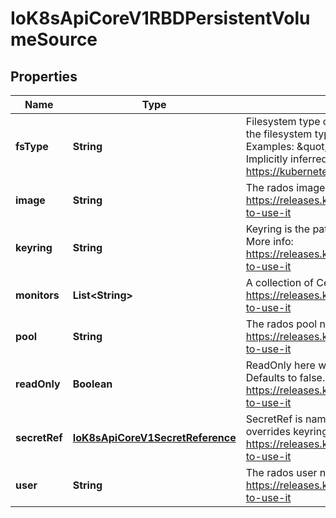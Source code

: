 
# IoK8sApiCoreV1RBDPersistentVolumeSource

## Properties
Name | Type | Description | Notes
------------ | ------------- | ------------- | -------------
**fsType** | **String** | Filesystem type of the volume that you want to mount. Tip: Ensure that the filesystem type is supported by the host operating system. Examples: \&quot;ext4\&quot;, \&quot;xfs\&quot;, \&quot;ntfs\&quot;. Implicitly inferred to be \&quot;ext4\&quot; if unspecified. More info: https://kubernetes.io/docs/concepts/storage/volumes#rbd |  [optional]
**image** | **String** | The rados image name. More info: https://releases.k8s.io/HEAD/examples/volumes/rbd/README.md#how-to-use-it | 
**keyring** | **String** | Keyring is the path to key ring for RBDUser. Default is /etc/ceph/keyring. More info: https://releases.k8s.io/HEAD/examples/volumes/rbd/README.md#how-to-use-it |  [optional]
**monitors** | **List&lt;String&gt;** | A collection of Ceph monitors. More info: https://releases.k8s.io/HEAD/examples/volumes/rbd/README.md#how-to-use-it | 
**pool** | **String** | The rados pool name. Default is rbd. More info: https://releases.k8s.io/HEAD/examples/volumes/rbd/README.md#how-to-use-it |  [optional]
**readOnly** | **Boolean** | ReadOnly here will force the ReadOnly setting in VolumeMounts. Defaults to false. More info: https://releases.k8s.io/HEAD/examples/volumes/rbd/README.md#how-to-use-it |  [optional]
**secretRef** | [**IoK8sApiCoreV1SecretReference**](IoK8sApiCoreV1SecretReference.md) | SecretRef is name of the authentication secret for RBDUser. If provided overrides keyring. Default is nil. More info: https://releases.k8s.io/HEAD/examples/volumes/rbd/README.md#how-to-use-it |  [optional]
**user** | **String** | The rados user name. Default is admin. More info: https://releases.k8s.io/HEAD/examples/volumes/rbd/README.md#how-to-use-it |  [optional]



